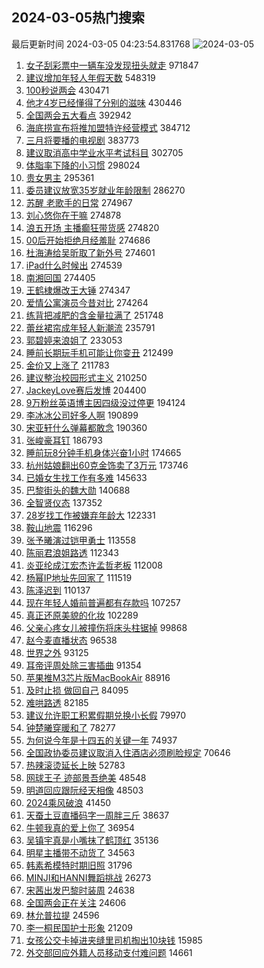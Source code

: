 ## 2024-03-05热门搜索 
最后更新时间 2024-03-05 04:23:54.831768 
![2024-03-05](https://imgs-storage.s3.us-east-005.backblazeb2.com/20240305/2024-03-05.png?versionId=4_z8fbbed132d73df8689c40f13_f1125ef9504579561_d20240304_m202354_c005_v0521006_t0004_u01709583834344) 
1. [女子刮彩票中一辆车没发现扭头就走](https://s.weibo.com/weibo?q=%23%E5%A5%B3%E5%AD%90%E5%88%AE%E5%BD%A9%E7%A5%A8%E4%B8%AD%E4%B8%80%E8%BE%86%E8%BD%A6%E6%B2%A1%E5%8F%91%E7%8E%B0%E6%89%AD%E5%A4%B4%E5%B0%B1%E8%B5%B0%23&t=31&band_rank=1&Refer=top) 971847
1. [建议增加年轻人年假天数](https://s.weibo.com/weibo?q=%23%E5%BB%BA%E8%AE%AE%E5%A2%9E%E5%8A%A0%E5%B9%B4%E8%BD%BB%E4%BA%BA%E5%B9%B4%E5%81%87%E5%A4%A9%E6%95%B0%23&t=31&band_rank=2&Refer=top) 548319
1. [100秒说两会](https://s.weibo.com/weibo?q=%23100%E7%A7%92%E8%AF%B4%E4%B8%A4%E4%BC%9A%23&t=31&band_rank=3&Refer=top) 430471
1. [他才4岁已经懂得了分别的滋味](https://s.weibo.com/weibo?q=%23%E4%BB%96%E6%89%8D4%E5%B2%81%E5%B7%B2%E7%BB%8F%E6%87%82%E5%BE%97%E4%BA%86%E5%88%86%E5%88%AB%E7%9A%84%E6%BB%8B%E5%91%B3%23&t=31&band_rank=4&Refer=top) 430446
1. [全国两会五大看点](https://s.weibo.com/weibo?q=%23%E5%85%A8%E5%9B%BD%E4%B8%A4%E4%BC%9A%E4%BA%94%E5%A4%A7%E7%9C%8B%E7%82%B9%23&t=31&band_rank=3&Refer=top) 392942
1. [海底捞宣布将推加盟特许经营模式](https://s.weibo.com/weibo?q=%23%E6%B5%B7%E5%BA%95%E6%8D%9E%E5%AE%A3%E5%B8%83%E5%B0%86%E6%8E%A8%E5%8A%A0%E7%9B%9F%E7%89%B9%E8%AE%B8%E7%BB%8F%E8%90%A5%E6%A8%A1%E5%BC%8F%23&t=31&band_rank=5&Refer=top) 384712
1. [三月将要播的电视剧](https://s.weibo.com/weibo?q=%23%E4%B8%89%E6%9C%88%E5%B0%86%E8%A6%81%E6%92%AD%E7%9A%84%E7%94%B5%E8%A7%86%E5%89%A7%23&t=31&band_rank=6&Refer=top) 383773
1. [建议取消高中学业水平考试科目](https://s.weibo.com/weibo?q=%23%E5%BB%BA%E8%AE%AE%E5%8F%96%E6%B6%88%E9%AB%98%E4%B8%AD%E5%AD%A6%E4%B8%9A%E6%B0%B4%E5%B9%B3%E8%80%83%E8%AF%95%E7%A7%91%E7%9B%AE%23&t=31&band_rank=43&Refer=top) 302705
1. [体脂率下降的小习惯](https://s.weibo.com/weibo?q=%E4%BD%93%E8%84%82%E7%8E%87%E4%B8%8B%E9%99%8D%E7%9A%84%E5%B0%8F%E4%B9%A0%E6%83%AF&t=31&band_rank=7&Refer=top) 298024
1. [贵女男主](https://s.weibo.com/weibo?q=%E8%B4%B5%E5%A5%B3%E7%94%B7%E4%B8%BB&t=31&band_rank=8&Refer=top) 295361
1. [委员建议放宽35岁就业年龄限制](https://s.weibo.com/weibo?q=%23%E5%A7%94%E5%91%98%E5%BB%BA%E8%AE%AE%E6%94%BE%E5%AE%BD35%E5%B2%81%E5%B0%B1%E4%B8%9A%E5%B9%B4%E9%BE%84%E9%99%90%E5%88%B6%23&t=31&band_rank=9&Refer=top) 286270
1. [苏醒 老歌手的日常](https://s.weibo.com/weibo?q=%E8%8B%8F%E9%86%92%20%E8%80%81%E6%AD%8C%E6%89%8B%E7%9A%84%E6%97%A5%E5%B8%B8&t=31&band_rank=10&Refer=top) 274967
1. [刘心悠你在干嘛](https://s.weibo.com/weibo?q=%E5%88%98%E5%BF%83%E6%82%A0%E4%BD%A0%E5%9C%A8%E5%B9%B2%E5%98%9B&t=31&band_rank=11&Refer=top) 274878
1. [浪五开场 主播癫狂带货感](https://s.weibo.com/weibo?q=%E6%B5%AA%E4%BA%94%E5%BC%80%E5%9C%BA%20%E4%B8%BB%E6%92%AD%E7%99%AB%E7%8B%82%E5%B8%A6%E8%B4%A7%E6%84%9F&t=31&band_rank=12&Refer=top) 274820
1. [00后开始拒绝月经羞耻](https://s.weibo.com/weibo?q=%2300%E5%90%8E%E5%BC%80%E5%A7%8B%E6%8B%92%E7%BB%9D%E6%9C%88%E7%BB%8F%E7%BE%9E%E8%80%BB%23&t=31&band_rank=13&Refer=top) 274686
1. [杜海涛给吴昕取了新外号](https://s.weibo.com/weibo?q=%23%E6%9D%9C%E6%B5%B7%E6%B6%9B%E7%BB%99%E5%90%B4%E6%98%95%E5%8F%96%E4%BA%86%E6%96%B0%E5%A4%96%E5%8F%B7%23&t=31&band_rank=14&Refer=top) 274601
1. [iPad什么时候出](https://s.weibo.com/weibo?q=%23iPad%E4%BB%80%E4%B9%88%E6%97%B6%E5%80%99%E5%87%BA%23&t=31&band_rank=15&Refer=top) 274539
1. [南湘回国](https://s.weibo.com/weibo?q=%23%E5%8D%97%E6%B9%98%E5%9B%9E%E5%9B%BD%23&t=31&band_rank=16&Refer=top) 274405
1. [王鹤棣爆改王大锤](https://s.weibo.com/weibo?q=%E7%8E%8B%E9%B9%A4%E6%A3%A3%E7%88%86%E6%94%B9%E7%8E%8B%E5%A4%A7%E9%94%A4&t=31&band_rank=17&Refer=top) 274347
1. [爱情公寓演员今昔对比](https://s.weibo.com/weibo?q=%E7%88%B1%E6%83%85%E5%85%AC%E5%AF%93%E6%BC%94%E5%91%98%E4%BB%8A%E6%98%94%E5%AF%B9%E6%AF%94&t=31&band_rank=18&Refer=top) 274264
1. [练背把减肥的含金量拉满了](https://s.weibo.com/weibo?q=%E7%BB%83%E8%83%8C%E6%8A%8A%E5%87%8F%E8%82%A5%E7%9A%84%E5%90%AB%E9%87%91%E9%87%8F%E6%8B%89%E6%BB%A1%E4%BA%86&t=31&band_rank=19&Refer=top) 251748
1. [蕾丝裙帘成年轻人新潮流](https://s.weibo.com/weibo?q=%23%E8%95%BE%E4%B8%9D%E8%A3%99%E5%B8%98%E6%88%90%E5%B9%B4%E8%BD%BB%E4%BA%BA%E6%96%B0%E6%BD%AE%E6%B5%81%23&t=31&band_rank=20&Refer=top) 235791
1. [郭碧婷来浪姐了](https://s.weibo.com/weibo?q=%E9%83%AD%E7%A2%A7%E5%A9%B7%E6%9D%A5%E6%B5%AA%E5%A7%90%E4%BA%86&t=31&band_rank=21&Refer=top) 233053
1. [睡前长期玩手机可能让你变丑](https://s.weibo.com/weibo?q=%23%E7%9D%A1%E5%89%8D%E9%95%BF%E6%9C%9F%E7%8E%A9%E6%89%8B%E6%9C%BA%E5%8F%AF%E8%83%BD%E8%AE%A9%E4%BD%A0%E5%8F%98%E4%B8%91%23&t=31&band_rank=22&Refer=top) 212499
1. [金价又上涨了](https://s.weibo.com/weibo?q=%23%E9%87%91%E4%BB%B7%E5%8F%88%E4%B8%8A%E6%B6%A8%E4%BA%86%23&t=31&band_rank=27&Refer=top) 211783
1. [建议整治校园形式主义](https://s.weibo.com/weibo?q=%23%E5%BB%BA%E8%AE%AE%E6%95%B4%E6%B2%BB%E6%A0%A1%E5%9B%AD%E5%BD%A2%E5%BC%8F%E4%B8%BB%E4%B9%89%23&t=31&band_rank=33&Refer=top) 210250
1. [JackeyLove赛后发博](https://s.weibo.com/weibo?q=JackeyLove%E8%B5%9B%E5%90%8E%E5%8F%91%E5%8D%9A&t=31&band_rank=41&Refer=top) 204400
1. [9万粉丝英语博主因四级没过停更](https://s.weibo.com/weibo?q=%239%E4%B8%87%E7%B2%89%E4%B8%9D%E8%8B%B1%E8%AF%AD%E5%8D%9A%E4%B8%BB%E5%9B%A0%E5%9B%9B%E7%BA%A7%E6%B2%A1%E8%BF%87%E5%81%9C%E6%9B%B4%23&t=31&band_rank=24&Refer=top) 194124
1. [李冰冰公司好多人啊](https://s.weibo.com/weibo?q=%23%E6%9D%8E%E5%86%B0%E5%86%B0%E5%85%AC%E5%8F%B8%E5%A5%BD%E5%A4%9A%E4%BA%BA%E5%95%8A%23&t=31&band_rank=23&Refer=top) 190899
1. [宋亚轩什么弹幕都敢念](https://s.weibo.com/weibo?q=%23%E5%AE%8B%E4%BA%9A%E8%BD%A9%E4%BB%80%E4%B9%88%E5%BC%B9%E5%B9%95%E9%83%BD%E6%95%A2%E5%BF%B5%23&t=31&band_rank=25&Refer=top) 190360
1. [张峻豪耳钉](https://s.weibo.com/weibo?q=%23%E5%BC%A0%E5%B3%BB%E8%B1%AA%E8%80%B3%E9%92%89%23&t=31&band_rank=26&Refer=top) 186793
1. [睡前玩8分钟手机身体兴奋1小时](https://s.weibo.com/weibo?q=%23%E7%9D%A1%E5%89%8D%E7%8E%A98%E5%88%86%E9%92%9F%E6%89%8B%E6%9C%BA%E8%BA%AB%E4%BD%93%E5%85%B4%E5%A5%8B1%E5%B0%8F%E6%97%B6%23&t=31&band_rank=28&Refer=top) 174665
1. [杭州姑娘翻出60克金饰卖了3万元](https://s.weibo.com/weibo?q=%23%E6%9D%AD%E5%B7%9E%E5%A7%91%E5%A8%98%E7%BF%BB%E5%87%BA60%E5%85%8B%E9%87%91%E9%A5%B0%E5%8D%96%E4%BA%863%E4%B8%87%E5%85%83%23&t=31&band_rank=29&Refer=top) 173746
1. [已婚女生找工作有多难](https://s.weibo.com/weibo?q=%23%E5%B7%B2%E5%A9%9A%E5%A5%B3%E7%94%9F%E6%89%BE%E5%B7%A5%E4%BD%9C%E6%9C%89%E5%A4%9A%E9%9A%BE%23&t=31&band_rank=30&Refer=top) 145633
1. [巴黎街头的魏大勋](https://s.weibo.com/weibo?q=%23%E5%B7%B4%E9%BB%8E%E8%A1%97%E5%A4%B4%E7%9A%84%E9%AD%8F%E5%A4%A7%E5%8B%8B%23&t=31&band_rank=31&Refer=top) 140688
1. [全智贤仪态](https://s.weibo.com/weibo?q=%23%E5%85%A8%E6%99%BA%E8%B4%A4%E4%BB%AA%E6%80%81%23&t=31&band_rank=32&Refer=top) 137352
1. [28岁找工作被嫌弃年龄大](https://s.weibo.com/weibo?q=%2328%E5%B2%81%E6%89%BE%E5%B7%A5%E4%BD%9C%E8%A2%AB%E5%AB%8C%E5%BC%83%E5%B9%B4%E9%BE%84%E5%A4%A7%23&t=31&band_rank=34&Refer=top) 122331
1. [鞍山地震](https://s.weibo.com/weibo?q=%E9%9E%8D%E5%B1%B1%E5%9C%B0%E9%9C%87&t=31&band_rank=35&Refer=top) 116296
1. [张予曦演过铠甲勇士](https://s.weibo.com/weibo?q=%23%E5%BC%A0%E4%BA%88%E6%9B%A6%E6%BC%94%E8%BF%87%E9%93%A0%E7%94%B2%E5%8B%87%E5%A3%AB%23&t=31&band_rank=37&Refer=top) 113558
1. [陈丽君浪姐路透](https://s.weibo.com/weibo?q=%E9%99%88%E4%B8%BD%E5%90%9B%E6%B5%AA%E5%A7%90%E8%B7%AF%E9%80%8F&t=31&band_rank=36&Refer=top) 112343
1. [炎亚纶成江宏杰许孟哲老板](https://s.weibo.com/weibo?q=%23%E7%82%8E%E4%BA%9A%E7%BA%B6%E6%88%90%E6%B1%9F%E5%AE%8F%E6%9D%B0%E8%AE%B8%E5%AD%9F%E5%93%B2%E8%80%81%E6%9D%BF%23&t=31&band_rank=27&Refer=top) 112008
1. [杨幂IP地址先回家了](https://s.weibo.com/weibo?q=%23%E6%9D%A8%E5%B9%82IP%E5%9C%B0%E5%9D%80%E5%85%88%E5%9B%9E%E5%AE%B6%E4%BA%86%23&t=31&band_rank=37&Refer=top) 111519
1. [陈泽迟到](https://s.weibo.com/weibo?q=%E9%99%88%E6%B3%BD%E8%BF%9F%E5%88%B0&t=31&band_rank=38&Refer=top) 110137
1. [现在年轻人婚前普遍都有存款吗](https://s.weibo.com/weibo?q=%23%E7%8E%B0%E5%9C%A8%E5%B9%B4%E8%BD%BB%E4%BA%BA%E5%A9%9A%E5%89%8D%E6%99%AE%E9%81%8D%E9%83%BD%E6%9C%89%E5%AD%98%E6%AC%BE%E5%90%97%23&t=31&band_rank=39&Refer=top) 107257
1. [真正还原美貌的化妆](https://s.weibo.com/weibo?q=%E7%9C%9F%E6%AD%A3%E8%BF%98%E5%8E%9F%E7%BE%8E%E8%B2%8C%E7%9A%84%E5%8C%96%E5%A6%86&t=31&band_rank=40&Refer=top) 102289
1. [父亲心疼女儿被撞伤将床头柱锯掉](https://s.weibo.com/weibo?q=%23%E7%88%B6%E4%BA%B2%E5%BF%83%E7%96%BC%E5%A5%B3%E5%84%BF%E8%A2%AB%E6%92%9E%E4%BC%A4%E5%B0%86%E5%BA%8A%E5%A4%B4%E6%9F%B1%E9%94%AF%E6%8E%89%23&t=31&band_rank=50&Refer=top) 99868
1. [赵今麦直播状态](https://s.weibo.com/weibo?q=%23%E8%B5%B5%E4%BB%8A%E9%BA%A6%E7%9B%B4%E6%92%AD%E7%8A%B6%E6%80%81%23&t=31&band_rank=42&Refer=top) 96538
1. [世界之外](https://s.weibo.com/weibo?q=%E4%B8%96%E7%95%8C%E4%B9%8B%E5%A4%96&t=31&band_rank=43&Refer=top) 93125
1. [耳帝评周处除三害插曲](https://s.weibo.com/weibo?q=%E8%80%B3%E5%B8%9D%E8%AF%84%E5%91%A8%E5%A4%84%E9%99%A4%E4%B8%89%E5%AE%B3%E6%8F%92%E6%9B%B2&t=31&band_rank=44&Refer=top) 91354
1. [苹果推M3芯片版MacBookAir](https://s.weibo.com/weibo?q=%23%E8%8B%B9%E6%9E%9C%E6%8E%A8M3%E8%8A%AF%E7%89%87%E7%89%88MacBookAir%23&t=31&band_rank=45&Refer=top) 88916
1. [及时止损 做回自己](https://s.weibo.com/weibo?q=%E5%8F%8A%E6%97%B6%E6%AD%A2%E6%8D%9F%20%E5%81%9A%E5%9B%9E%E8%87%AA%E5%B7%B1&t=31&band_rank=46&Refer=top) 84095
1. [难哄路透](https://s.weibo.com/weibo?q=%E9%9A%BE%E5%93%84%E8%B7%AF%E9%80%8F&t=31&band_rank=47&Refer=top) 82185
1. [建议允许职工积累假期兑换小长假](https://s.weibo.com/weibo?q=%23%E5%BB%BA%E8%AE%AE%E5%85%81%E8%AE%B8%E8%81%8C%E5%B7%A5%E7%A7%AF%E7%B4%AF%E5%81%87%E6%9C%9F%E5%85%91%E6%8D%A2%E5%B0%8F%E9%95%BF%E5%81%87%23&t=31&band_rank=48&Refer=top) 79970
1. [钟楚曦穿暖和了](https://s.weibo.com/weibo?q=%23%E9%92%9F%E6%A5%9A%E6%9B%A6%E7%A9%BF%E6%9A%96%E5%92%8C%E4%BA%86%23&t=31&band_rank=49&Refer=top) 78277
1. [为何说今年是十四五的关键一年](https://s.weibo.com/weibo?q=%23%E4%B8%BA%E4%BD%95%E8%AF%B4%E4%BB%8A%E5%B9%B4%E6%98%AF%E5%8D%81%E5%9B%9B%E4%BA%94%E7%9A%84%E5%85%B3%E9%94%AE%E4%B8%80%E5%B9%B4%23&t=31&band_rank=50&Refer=top) 74937
1. [全国政协委员建议取消入住酒店必须刷脸规定](https://s.weibo.com/weibo?q=%23%E5%85%A8%E5%9B%BD%E6%94%BF%E5%8D%8F%E5%A7%94%E5%91%98%E5%BB%BA%E8%AE%AE%E5%8F%96%E6%B6%88%E5%85%A5%E4%BD%8F%E9%85%92%E5%BA%97%E5%BF%85%E9%A1%BB%E5%88%B7%E8%84%B8%E8%A7%84%E5%AE%9A%23&t=31&band_rank=46&Refer=top) 70646
1. [热辣滚烫延长上映](https://s.weibo.com/weibo?q=%E7%83%AD%E8%BE%A3%E6%BB%9A%E7%83%AB%E5%BB%B6%E9%95%BF%E4%B8%8A%E6%98%A0&t=31&band_rank=38&Refer=top) 52783
1. [网球王子 迹部景吾绝美](https://s.weibo.com/weibo?q=%E7%BD%91%E7%90%83%E7%8E%8B%E5%AD%90%20%E8%BF%B9%E9%83%A8%E6%99%AF%E5%90%BE%E7%BB%9D%E7%BE%8E&t=31&band_rank=45&Refer=top) 48548
1. [明道回应跟阮经天相像](https://s.weibo.com/weibo?q=%23%E6%98%8E%E9%81%93%E5%9B%9E%E5%BA%94%E8%B7%9F%E9%98%AE%E7%BB%8F%E5%A4%A9%E7%9B%B8%E5%83%8F%23&t=31&band_rank=50&Refer=top) 48503
1. [2024乘风破浪](https://s.weibo.com/weibo?q=%232024%E4%B9%98%E9%A3%8E%E7%A0%B4%E6%B5%AA%23&t=31&band_rank=48&Refer=top) 41450
1. [天蚕土豆直播码字一周胖三斤](https://s.weibo.com/weibo?q=%23%E5%A4%A9%E8%9A%95%E5%9C%9F%E8%B1%86%E7%9B%B4%E6%92%AD%E7%A0%81%E5%AD%97%E4%B8%80%E5%91%A8%E8%83%96%E4%B8%89%E6%96%A4%23&t=31&band_rank=45&Refer=top) 38637
1. [牛顿我真的爱上你了](https://s.weibo.com/weibo?q=%23%E7%89%9B%E9%A1%BF%E6%88%91%E7%9C%9F%E7%9A%84%E7%88%B1%E4%B8%8A%E4%BD%A0%E4%BA%86%23&t=31&band_rank=30&Refer=top) 36954
1. [吴镇宇真是小嘴抹了鹤顶红](https://s.weibo.com/weibo?q=%E5%90%B4%E9%95%87%E5%AE%87%E7%9C%9F%E6%98%AF%E5%B0%8F%E5%98%B4%E6%8A%B9%E4%BA%86%E9%B9%A4%E9%A1%B6%E7%BA%A2&t=31&band_rank=47&Refer=top) 35136
1. [明星主播带不动货了](https://s.weibo.com/weibo?q=%23%E6%98%8E%E6%98%9F%E4%B8%BB%E6%92%AD%E5%B8%A6%E4%B8%8D%E5%8A%A8%E8%B4%A7%E4%BA%86%23&t=31&band_rank=48&Refer=top) 34563
1. [韩素希模特时期旧照](https://s.weibo.com/weibo?q=%23%E9%9F%A9%E7%B4%A0%E5%B8%8C%E6%A8%A1%E7%89%B9%E6%97%B6%E6%9C%9F%E6%97%A7%E7%85%A7%23&t=31&band_rank=33&Refer=top) 31796
1. [MINJI和HANNI舞蹈挑战](https://s.weibo.com/weibo?q=MINJI%E5%92%8CHANNI%E8%88%9E%E8%B9%88%E6%8C%91%E6%88%98&t=31&band_rank=43&Refer=top) 26273
1. [宋茜出发巴黎时装周](https://s.weibo.com/weibo?q=%23%E5%AE%8B%E8%8C%9C%E5%87%BA%E5%8F%91%E5%B7%B4%E9%BB%8E%E6%97%B6%E8%A3%85%E5%91%A8%23&t=31&band_rank=47&Refer=top) 24638
1. [全国两会正在关注](https://s.weibo.com/weibo?q=%23%E5%85%A8%E5%9B%BD%E4%B8%A4%E4%BC%9A%E6%AD%A3%E5%9C%A8%E5%85%B3%E6%B3%A8%23&t=31&band_rank=49&Refer=top) 24606
1. [林允普拉提](https://s.weibo.com/weibo?q=%23%E6%9E%97%E5%85%81%E6%99%AE%E6%8B%89%E6%8F%90%23&t=31&band_rank=50&Refer=top) 24596
1. [李一桐民国护士形象](https://s.weibo.com/weibo?q=%23%E6%9D%8E%E4%B8%80%E6%A1%90%E6%B0%91%E5%9B%BD%E6%8A%A4%E5%A3%AB%E5%BD%A2%E8%B1%A1%23&t=31&band_rank=50&Refer=top) 21209
1. [女孩公交卡掉进夹缝里司机掏出10块钱](https://s.weibo.com/weibo?q=%23%E5%A5%B3%E5%AD%A9%E5%85%AC%E4%BA%A4%E5%8D%A1%E6%8E%89%E8%BF%9B%E5%A4%B9%E7%BC%9D%E9%87%8C%E5%8F%B8%E6%9C%BA%E6%8E%8F%E5%87%BA10%E5%9D%97%E9%92%B1%23&t=31&band_rank=32&Refer=top) 15985
1. [外交部回应外籍人员移动支付难问题](https://s.weibo.com/weibo?q=%23%E5%A4%96%E4%BA%A4%E9%83%A8%E5%9B%9E%E5%BA%94%E5%A4%96%E7%B1%8D%E4%BA%BA%E5%91%98%E7%A7%BB%E5%8A%A8%E6%94%AF%E4%BB%98%E9%9A%BE%E9%97%AE%E9%A2%98%23&t=31&band_rank=49&Refer=top) 14661

